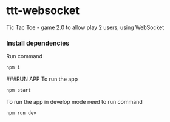 # ttt-websocket
Tic Tac Toe - game 2.0 to allow play 2 users, using WebSocket


### Install dependencies
Run command
```bash
npm i
```

###RUN APP
To run the app
```bash
npm start
```

To run the app in develop mode need to run command
```bash
npm run dev
```